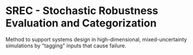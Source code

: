# SREC - Stochastic Robustness Evaluation and Categorization 
Method to support systems design in high-dimensional, mixed-uncertainty simulations by "tagging" inputs that cause failure.
